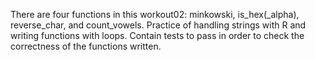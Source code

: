 There are four functions in this workout02: minkowski, is_hex(_alpha), reverse_char, and count_vowels.
Practice of handling strings with R and writing functions with loops.
Contain tests to pass in order to check the correctness of the functions written.
